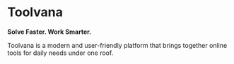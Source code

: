 # Toolvana

**Solve Faster. Work Smarter.**

Toolvana is a modern and user-friendly platform that brings together online tools for daily needs under one roof.
